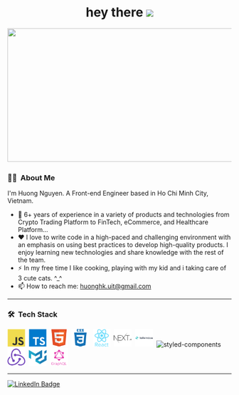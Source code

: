 <h1 align="center">hey there <img src="https://media.giphy.com/media/hvRJCLFzcasrR4ia7z/giphy.gif" width="40"></h1>

<p align="center"><img src="https://media.giphy.com/media/LMcB8XospGZO8UQq87/giphy.gif" width="600" height="300"  /></p>

### :woman_technologist: &nbsp;About Me

I'm Huong Nguyen. A Front-end Engineer based in Ho Chi Minh City, Vietnam. 
- 🔭 6+ years of experience in a variety of products and technologies from Crypto Trading Platform to FinTech, eCommerce, and Healthcare Platform...
- ❤️ I love to write code in a high-paced and challenging environment with an emphasis on using best practices to develop high-quality products. I enjoy learning new technologies and share knowledge with the rest of the team.
- ⚡ In my free time I like cooking, playing with my kid and i taking care of 3 cute cats. ^_^
- 📫 How to reach me: huonghk.uit@gmail.com

---

### 🛠 &nbsp;Tech Stack

<p>
<img src="https://github.com/devicons/devicon/blob/master/icons/javascript/javascript-original.svg" title="JavaScript" alt="JavaScript" width="40" height="40"/>&nbsp;
<img src="https://github.com/devicons/devicon/blob/master/icons/typescript/typescript-original.svg" title="TypeScript" alt="TypeScript" width="40" height="40"/>&nbsp;
<img src="https://github.com/devicons/devicon/blob/master/icons/html5/html5-original.svg" title="HTML5" alt="HTML" width="40" height="40"/>&nbsp;
<img src="https://github.com/devicons/devicon/blob/master/icons/css3/css3-plain-wordmark.svg"  title="CSS3" alt="CSS" width="40" height="40"/>&nbsp;
<img src="https://github.com/devicons/devicon/blob/master/icons/react/react-original-wordmark.svg" title="React.js" alt="React.js" width="40" height="40"/>&nbsp;
  <img src="https://github.com/devicons/devicon/blob/master/icons/nextjs/nextjs-original-wordmark.svg" title="Next.js" alt="Next.js" width="40" height="40"/>&nbsp;
<img src="https://github.com/devicons/devicon/blob/master/icons/tailwindcss/tailwindcss-original-wordmark.svg" title="TailwindCSS" alt="TailwindCSS" width="40" height="40"/>&nbsp;
<img src="https://styled-components.com/logo.png" title="styled-components" alt="styled-components " width="40" height="40"/>&nbsp;
<img src="https://github.com/devicons/devicon/blob/master/icons/redux/redux-original.svg" title="Redux" alt="Redux " width="40" height="40"/>&nbsp;
<img src="https://github.com/devicons/devicon/blob/master/icons/materialui/materialui-original.svg" title="Material UI" alt="Material UI" width="40" height="40"/>&nbsp;
  <img src="https://github.com/devicons/devicon/blob/master/icons/graphql/graphql-plain-wordmark.svg" title="Material UI" alt="Material UI" width="40" height="40"/>&nbsp;
</p>

---

<a href="https://www.linkedin.com/in/huongdevvn"><img src="https://img.shields.io/badge/LinkedIn-blue?style=for-the-badge&logo=linkedin&logoColor=white" alt="LinkedIn Badge"></a>

